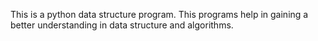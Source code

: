 This is a python data structure program. This programs help in gaining a better understanding in data structure and algorithms. 

